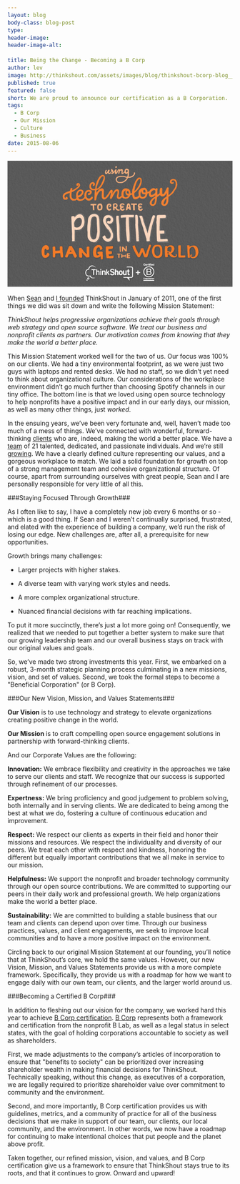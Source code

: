 ```yaml
---
layout: blog
body-class: blog-post
type:
header-image:
header-image-alt:

title: Being the Change - Becoming a B Corp
author: lev
image: http://thinkshout.com/assets/images/blog/thinkshout-bcorp-blog__2_.jpg
published: true 
featured: false
short: We are proud to announce our certification as a B Corporation.
tags: 
  - B Corp
  - Our Mission
  - Culture
  - Business
date: 2015-08-06
---
```

![thinkshout-bcorp.jpg](/assets/images/blog/thinkshout-bcorp-blog__2_.jpg)

When [Sean](http://thinkshout.com/blog/2009/07/sean/why-thinkshout-why-now/) and [I founded](http://thinkshout.com/blog/2011/01/lev/levs-take-new-thinkshout-inc/) ThinkShout in January of 2011, one of the first things we did was sit down and write the following Mission Statement:

*ThinkShout helps progressive organizations achieve their goals through web strategy and open source software. We treat our business and nonprofit clients as partners. Our motivation comes from knowing that they make the world a better place.*

This Mission Statement worked well for the two of us. Our focus was 100% on our clients. We had a tiny environmental footprint, as we were just two guys with laptops and rented desks. We had no staff, so we didn’t yet need to think about organizational culture. Our considerations of the workplace environment didn’t go much further than choosing Spotify channels in our tiny office. The bottom line is that we loved using open source technology to help nonprofits have a positive impact and in our early days, our mission, as well as many other things, just *worked*.

In the ensuing years, we’ve been very fortunate and, well, haven’t made too much of a mess of things. We’ve connected with wonderful, forward-thinking [clients](http://thinkshout.com/work/) who are, indeed, making the world a better place. We have a [team](http://thinkshout.com/team/) of 21 talented, dedicated, and passionate individuals. And we’re still [growing](http://thinkshout.com/careers/). We have a clearly defined culture representing our values, and a gorgeous workplace to match. We laid a solid foundation for growth on top of a strong management team and cohesive organizational structure. Of course, apart from surrounding ourselves with great people, Sean and I are personally responsible for very little of all this.

###Staying Focused Through Growth###

As I often like to say, I have a completely new job every 6 months or so - which is a good thing. If Sean and I weren’t continually surprised, frustrated, and elated with the experience of building a company, we’d run the risk of losing our edge. New challenges are, after all, a prerequisite for new opportunities.

Growth brings many challenges:

* Larger projects with higher stakes.

* A diverse team with varying work styles and needs.

* A more complex organizational structure.

* Nuanced financial decisions with far reaching implications.

To put it more succinctly, there’s just a lot more going on! Consequently, we realized that we needed to put together a better system to make sure that our growing leadership team and our overall business stays on track with our original values and goals.

So, we’ve made two strong investments this year. First, we embarked on a robust, 3-month strategic planning process culminating in a new missions, vision, and set of values. Second, we took the formal steps to become a "Beneficial Corporation" (or B Corp).

###Our New Vision, Mission, and Values Statements###

**Our Vision** is to use technology and strategy to elevate organizations creating positive change in the world.

**Our Mission** is to craft compelling open source engagement solutions in partnership with forward-thinking clients.

And our Corporate Values are the following:

**Innovation:** We embrace flexibility and creativity in the approaches we take to serve our clients and staff. We recognize that our success is supported through refinement of our processes.

**Expertness:** We bring proficiency and good judgement to problem solving, both internally and in serving clients. We are dedicated to being among the best at what we do, fostering a culture of continuous education and improvement.

**Respect:** We respect our clients as experts in their field and honor their missions and resources. We respect the individuality and diversity of our peers. We treat each other with respect and kindness, honoring the different but equally important contributions that we all make in service to our mission.

**Helpfulness:** We support the nonprofit and broader technology community through our open source contributions. We are committed to supporting our peers in their daily work and professional growth. We help organizations make the world a better place.

**Sustainability:** We are committed to building a stable business that our team and clients can depend upon over time. Through our business practices, values, and client engagements, we seek to improve local communities and to have a more positive impact on the environment.

Circling back to our original Mission Statement at our founding, you’ll notice that at ThinkShout’s core, we hold the same values. However, our new Vision, Mission, and Values Statements provide us with a more complete framework. Specifically, they provide us with a roadmap for how we want to engage daily with our own team, our clients, and the larger world around us.

###Becoming a Certified B Corp###

In addition to fleshing out our vision for the company, we worked hard this year to achieve [B Corp certification](https://www.bcorporation.net/community/thinkshout-inc). [B Corp](https://www.bcorporation.net/what-are-b-corps/the-non-profit-behind-b-corps) represents both a framework and certification from the nonprofit B Lab, as well as a legal status in select states, with the goal of holding corporations accountable to society as well as shareholders.

First, we made adjustments to the company’s articles of incorporation to ensure that "benefits to society" can be prioritized over increasing shareholder wealth in making financial decisions for ThinkShout. Technically speaking, without this change, as executives of a corporation, we are legally required to prioritize shareholder value over commitment to community and the environment.

Second, and more importantly, B Corp certification provides us with guidelines, metrics, and a community of practice for all of the business decisions that we make in support of our team, our clients, our local community, and the environment. In other words, we now have a roadmap for continuing to make intentional choices that put people and the planet above profit.

Taken together, our refined mission, vision, and values, and B Corp certification give us a framework to ensure that ThinkShout stays true to its roots, and that it continues to grow. Onward and upward!
